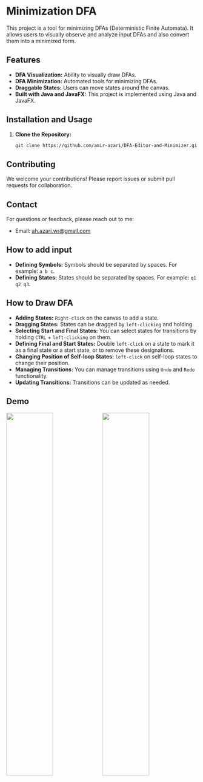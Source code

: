 # Minimization DFA


This project is a tool for minimizing DFAs (Deterministic Finite Automata). It allows users to visually observe and analyze input DFAs and also convert them into a minimized form.


## Features
- **DFA Visualization:** Ability to visually draw DFAs.
- **DFA Minimization:** Automated tools for minimizing DFAs.
- **Draggable States:** Users can move states around the canvas.
- **Built with Java and JavaFX:** This project is implemented using Java and JavaFX.

## Installation and Usage
1. **Clone the Repository:**
   ```bash
   git clone https://github.com/amir-azari/DFA-Editor-and-Minimizer.git

## Contributing
We welcome your contributions! Please report issues or submit pull requests for collaboration.

## Contact
For questions or feedback, please reach out to me:
- Email: ah.azari.wr@gmail.com


## How to add input

- **Defining Symbols:** Symbols should be separated by spaces. For example: `a b c`.
- **Defining States:** States should be separated by spaces. For example: `q1 q2 q3`.

## How to Draw DFA

- **Adding States:** `Right-click` on the canvas to add a state.
- **Dragging States:** States can be dragged by `left-clicking` and holding.
- **Selecting Start and Final States:** You can select states for transitions by holding `CTRL` + `left-clicking` on them.
- **Defining Final and Start States:** Double `left-click` on a state to mark it as a final state or a start state, or to remove these designations.
- **Changing Position of Self-loop States:** `left-click` on self-loop states to change their position.
- **Managing Transitions:** You can manage transitions using `Undo` and `Redo` functionality.
- **Updating Transitions:** Transitions can be updated as needed.

## Demo
<p float="left">
  <img src="demo/dfa.png" width="49.5%" />
  <img src="demo/min%20dfa.png" width="49.5%" />
</p>
